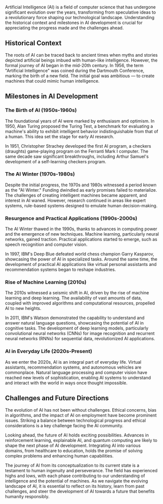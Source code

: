 Artificial Intelligence (AI) is a field of computer science that has undergone significant evolution over the years, transforming from speculative ideas to a revolutionary force shaping our technological landscape. Understanding the historical context and milestones in AI development is crucial for appreciating the progress made and the challenges ahead.

## Historical Context

The roots of AI can be traced back to ancient times when myths and stories depicted artificial beings imbued with human-like intelligence. However, the formal journey of AI began in the mid-20th century. In 1956, the term "Artificial Intelligence" was coined during the Dartmouth Conference, marking the birth of a new field. The initial goal was ambitious — to create machines that could mimic human intelligence.

## Milestones in AI Development

### The Birth of AI (1950s-1960s)

The foundational years of AI were marked by enthusiasm and optimism. In 1950, Alan Turing proposed the Turing Test, a benchmark for evaluating a machine's ability to exhibit intelligent behavior indistinguishable from that of a human. This idea set the stage for early AI research.

In 1951, Christopher Strachey developed the first AI program, a checkers (draughts) game-playing program on the Ferranti Mark I computer. The same decade saw significant breakthroughs, including Arthur Samuel's development of a self-learning checkers program.

### The AI Winter (1970s-1980s)

Despite the initial progress, the 1970s and 1980s witnessed a period known as the "AI Winter." Funding dwindled as early promises failed to materialize. The challenges of creating intelligent machines became apparent, and interest in AI waned. However, research continued in areas like expert systems, rule-based systems designed to emulate human decision-making.

### Resurgence and Practical Applications (1990s-2000s)

The AI Winter thawed in the 1990s, thanks to advances in computing power and the emergence of new techniques. Machine learning, particularly neural networks, gained traction. Practical applications started to emerge, such as speech recognition and computer vision.

In 1997, IBM's Deep Blue defeated world chess champion Garry Kasparov, showcasing the power of AI in specialized tasks. Around the same time, the development of practical AI applications like virtual personal assistants and recommendation systems began to reshape industries.

### Rise of Machine Learning (2010s)

The 2010s witnessed a seismic shift in AI, driven by the rise of machine learning and deep learning. The availability of vast amounts of data, coupled with improved algorithms and computational resources, propelled AI to new heights.

In 2011, IBM's Watson demonstrated the capability to understand and answer natural language questions, showcasing the potential of AI in cognitive tasks. The development of deep learning models, particularly convolutional neural networks (CNNs) for image recognition and recurrent neural networks (RNNs) for sequential data, revolutionized AI applications.

### AI in Everyday Life (2020s-Present)

As we enter the 2020s, AI is an integral part of everyday life. Virtual assistants, recommendation systems, and autonomous vehicles are commonplace. Natural language processing and computer vision have reached new levels of sophistication, enabling AI systems to understand and interact with the world in ways once thought impossible.

## Challenges and Future Directions

The evolution of AI has not been without challenges. Ethical concerns, bias in algorithms, and the impact of AI on employment have become prominent issues. Striking a balance between technological progress and ethical considerations is a key challenge facing the AI community.

Looking ahead, the future of AI holds exciting possibilities. Advances in reinforcement learning, explainable AI, and quantum computing are likely to shape the next phase of AI development. Integrating AI into various domains, from healthcare to education, holds the promise of solving complex problems and enhancing human capabilities.

The journey of AI from its conceptualization to its current state is a testament to human ingenuity and perseverance. The field has experienced highs and lows, with each phase contributing to our understanding of intelligence and the potential of machines. As we navigate the evolving landscape of AI, it is essential to reflect on its history, learn from past challenges, and steer the development of AI towards a future that benefits humanity responsibly.